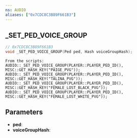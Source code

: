 ```yaml
---
ns: AUDIO
aliases: ["0x7CDC8C3B89F661B3"]
---
```

## _SET_PED_VOICE_GROUP

```c
// 0x7CDC8C3B89F661B3
void _SET_PED_VOICE_GROUP(Ped ped, Hash voiceGroupHash);
```

```
From the scripts:
AUDIO::_SET_PED_VOICE_GROUP(PLAYER::PLAYER_PED_ID(), MISC::GET_HASH_KEY("PAIGE_PVG"));
AUDIO::_SET_PED_VOICE_GROUP(PLAYER::PLAYER_PED_ID(), MISC::GET_HASH_KEY("TALINA_PVG"));
AUDIO::_SET_PED_VOICE_GROUP(PLAYER::PLAYER_PED_ID(), MISC::GET_HASH_KEY("FEMALE_LOST_BLACK_PVG"));
AUDIO::_SET_PED_VOICE_GROUP(PLAYER::PLAYER_PED_ID(), MISC::GET_HASH_KEY("FEMALE_LOST_WHITE_PVG"));
```

## Parameters
* **ped**: 
* **voiceGroupHash**: 

